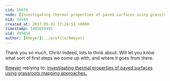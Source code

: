 ```yaml
---
cid: 16676
node: [Investigating thermal properties of paved surfaces using grassroots mapping approaches. ](../notes/Rmeyer/04-27-2017/investigating-thermal-properties-of-paved-surfaces-using-grassroots-mapping-approaches)
nid: 14145
created_at: 2017-05-01 17:24:51 +0000
timestamp: 1493659491
uid: 495854
author: [Rmeyer](../profile/Rmeyer)
---
```


Thank you so much, Chris! Indeed, lots to think about. Will let you know what sort of first steps we come up with, and where it goes from there.

[Rmeyer](../profile/Rmeyer) replying to: [Investigating thermal properties of paved surfaces using grassroots mapping approaches. ](../notes/Rmeyer/04-27-2017/investigating-thermal-properties-of-paved-surfaces-using-grassroots-mapping-approaches)

